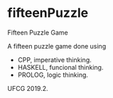 # fifteenPuzzle
Fifteen Puzzle Game

A fifteen puzzle game done using 
- CPP, imperative thinking.
- HASKELL, funcional thinking. 
- PROLOG, logic thinking.

UFCG 2019.2.

